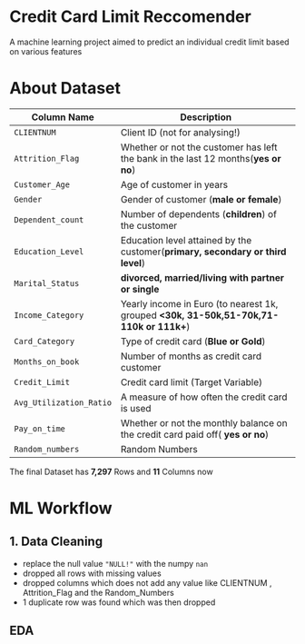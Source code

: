 # Credit Card Limit Reccomender
A machine learning project aimed to  predict an individual credit limit based on various features



# About Dataset
| Column Name      | Description                        |
|------------------|------------------------------------|
| `CLIENTNUM` | Client ID (not for analysing!) |
| `Attrition_Flag` | Whether or not the customer has left the bank in the last 12 months(**yes or no**) |
| `Customer_Age` | Age of customer in years |
| `Gender` | Gender of customer (**male or female**) |
| `Dependent_count` | Number of dependents (**children**) of the customer |
| `Education_Level` | Education level attained by the customer(**primary, secondary or third level**)|
| `Marital_Status` | **divorced, married/living with partner or single**  |
| `Income_Category` | Yearly income in Euro (to nearest 1k, grouped **<30k, 31-50k,51-70k,71-110k or 111k+**)|
| `Card_Category` | Type of credit card (**Blue or Gold**) |
| `Months_on_book` | Number of months as credit card customer |
| `Credit_Limit` | Credit card limit (Target Variable)|
| `Avg_Utilization_Ratio` | A measure of how often the credit card is used |
| `Pay_on_time` | Whether or not the monthly balance on the credit card paid off( **yes or no**) |
|`Random_numbers`| Random Numbers |

The final Dataset has **7,297** Rows and **11** Columns now


# ML Workflow
## 1. Data Cleaning
- replace the null value `"NULL!"` with the numpy `nan`
- dropped all rows with missing values
- dropped columns which does not add any value like CLIENTNUM ,   Attrition_Flag and the Random_Numbers
-  1 duplicate row was found which was then dropped

## EDA
